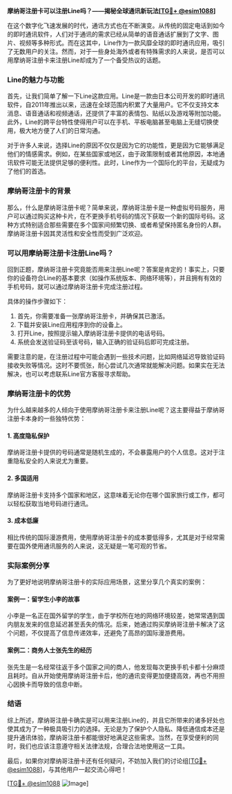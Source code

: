 **摩纳哥注册卡可以注册Line吗？——揭秘全球通讯新玩法[[TG💪+ @esim1088](https://t.me/s/esim1088)]**

在这个数字化飞速发展的时代，通讯方式也在不断演变。从传统的固定电话到如今的即时通讯软件，人们对于通讯的需求已经从简单的语音通话扩展到了文字、图片、视频等多种形式。而在这其中，Line作为一款风靡全球的即时通讯应用，吸引了无数用户的关注。然而，对于一些身处海外或者有特殊需求的人来说，是否可以用摩纳哥注册卡来注册Line却成为了一个备受热议的话题。

### Line的魅力与功能

首先，让我们简单了解一下Line这款应用。Line是一款由日本公司开发的即时通讯软件，自2011年推出以来，迅速在全球范围内积累了大量用户。它不仅支持文本消息、语音通话和视频通话，还提供了丰富的表情包、贴纸以及游戏等附加功能。此外，Line的跨平台特性使得用户可以在手机、平板电脑甚至电脑上无缝切换使用，极大地方便了人们的日常沟通。

对于许多人来说，选择Line的原因不仅仅是因为它的功能性，更是因为它能够满足他们的情感需求。例如，在某些国家或地区，由于政策限制或者其他原因，本地通讯软件可能无法提供足够的便利性。此时，Line作为一个国际化的平台，无疑成为了他们的首选。

### 摩纳哥注册卡的背景

那么，什么是摩纳哥注册卡呢？简单来说，摩纳哥注册卡是一种虚拟号码服务，用户可以通过购买这种卡片，在不更换手机号码的情况下获取一个新的国际号码。这种方式特别适合那些需要在多个国家间频繁切换、或者希望保持匿名身份的人群。摩纳哥注册卡因其灵活性和安全性而受到广泛欢迎。

### 可以用摩纳哥注册卡注册Line吗？

回到正题，摩纳哥注册卡究竟能否用来注册Line呢？答案是肯定的！事实上，只要你的设备符合Line的基本要求（如操作系统版本、网络环境等），并且拥有有效的手机号码，就可以通过摩纳哥注册卡完成注册过程。

具体的操作步骤如下：
1. 首先，你需要准备一张摩纳哥注册卡，并确保其已激活。
2. 下载并安装Line应用程序到你的设备上。
3. 打开Line，按照提示输入摩纳哥注册卡提供的电话号码。
4. 系统会发送验证码至该号码，输入正确的验证码后即可完成注册。

需要注意的是，在注册过程中可能会遇到一些技术问题，比如网络延迟导致验证码接收失败等情况。这时不要慌张，耐心尝试几次通常就能解决问题。如果实在无法解决，也可以考虑联系Line官方客服寻求帮助。

### 摩纳哥注册卡的优势

为什么越来越多的人倾向于使用摩纳哥注册卡来注册Line呢？这主要得益于摩纳哥注册卡本身的一些独特优势：

#### 1. 高度隐私保护
摩纳哥注册卡提供的号码通常是随机生成的，不会暴露用户的个人信息。这对于注重隐私安全的人来说尤为重要。

#### 2. 多国适用
摩纳哥注册卡支持多个国家和地区，这意味着无论你在哪个国家旅行或工作，都可以轻松获取当地号码进行通讯。

#### 3. 成本低廉
相比传统的国际漫游费用，使用摩纳哥注册卡的成本要低得多，尤其是对于经常需要在国外使用通讯服务的人来说，这无疑是一笔可观的节省。

### 实际案例分享

为了更好地说明摩纳哥注册卡的实际应用场景，这里分享几个真实的案例：

#### 案例一：留学生小李的故事
小李是一名正在国外留学的学生，由于学校所在地的网络环境较差，她常常遇到国内朋友发来的信息延迟甚至丢失的情况。后来，她通过购买摩纳哥注册卡解决了这个问题，不仅提高了信息传递效率，还避免了高昂的国际漫游费用。

#### 案例二：商务人士张先生的经历
张先生是一名经常往返于多个国家之间的商人，他发现每次更换手机卡都十分麻烦且耗时。自从开始使用摩纳哥注册卡后，他的通讯变得更加便捷高效，再也不用担心因换卡而导致的信息中断。

### 结语

综上所述，摩纳哥注册卡确实是可以用来注册Line的，并且它所带来的诸多好处也使其成为了一种极具吸引力的选择。无论是为了保护个人隐私、降低通信成本还是提升通讯体验，摩纳哥注册卡都能很好地满足这些需求。当然，在享受便利的同时，我们也应该注意遵守相关法律法规，合理合法地使用这一工具。

最后，如果你对摩纳哥注册卡还有任何疑问，不妨加入我们的讨论组[[TG💪+ @esim1088](https://t.me/s/esim1088)]，与其他用户一起交流心得吧！

[[TG💪+ @esim1088](https://t.me/s/esim1088) ![Image](https://i.postimg.cc/4NQfJmqS/Snipaste-2025-05-13-00-14-12.png)]